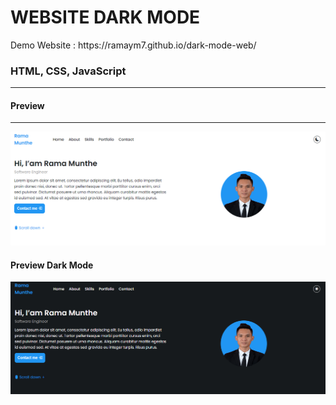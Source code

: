 <h1>WEBSITE DARK MODE</h1>
Demo Website :
https://ramaym7.github.io/dark-mode-web/
<H3>HTML, CSS, JavaScript</H3>
<hr>
<h4>Preview</h4>
<hr>
<img src="/images/preview1.PNG" alt="">
<br>
<h4>Preview Dark Mode</h4>
<img src="/images/preview.PNG" alt="">
